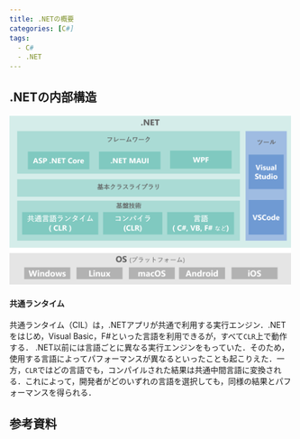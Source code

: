```yaml
---
title: .NETの概要
categories: [C#]
tags:
  - C#
  - .NET
---
```



## .NETの内部構造

<img src ="/assets/img/CSharp/NETの構成.png" alt = ".NETの構造" width =500>


#### 共通ランタイム

共通ランタイム（CIL）は，.NETアプリが共通で利用する実行エンジン．.NETをはじめ，Visual Basic，F#といった言語を利用できるが，すべて`CLR`上で動作する．
.NET以前には言語ごとに異なる実行エンジンをもっていた．そのため，使用する言語によってパフォーマンスが異なるといったことも起こりえた．一方，`CLR`ではどの言語でも，コンパイルされた結果は共通中間言語に変換される．これによって，開発者がどのいずれの言語を選択しても，同様の結果とパフォーマンスを得られる．


## 参考資料



<!-- リンク -->
